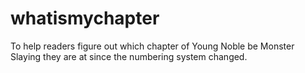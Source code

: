 # whatismychapter
To help readers figure out which chapter of Young Noble be Monster Slaying they are at since the numbering system changed. 
